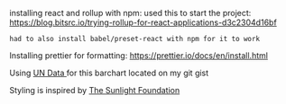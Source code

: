 installing react and rollup with npm:
used this to start the project: https://blog.bitsrc.io/trying-rollup-for-react-applications-d3c2304d16bf

    had to also install babel/preset-react with npm for it to work

Installing prettier for formatting:
https://prettier.io/docs/en/install.html

Using [UN Data ](https://gist.githubusercontent.com/jctaylorjr/0b1e319eb86cce1c68ad6640d681fdd5/raw/a6119e9e5a66ee4312414cfc9c9f0e63ad859f8a/united-nations-population-prospects-2019.csv) for this barchart located on my git gist

Styling is inspired by [The Sunlight Foundation](https://sunlightfoundation.com/2014/03/12/datavizguide/)
